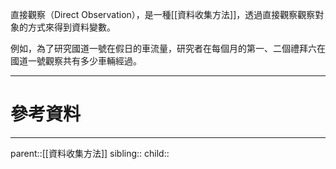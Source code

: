 直接觀察（Direct Observation），是一種[[資料收集方法]]，透過直接觀察觀察對象的方式來得到資料變數。

例如，為了研究國道一號在假日的車流量，研究者在每個月的第一、二個禮拜六在國道一號觀察共有多少車輛經過。
- - -
# 參考資料

- - -
parent::[[資料收集方法]]
sibling::
child::